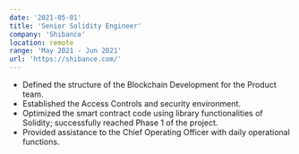 ```yaml
---
date: '2021-05-01'
title: 'Senior Solidity Engineer'
company: 'Shibance'
location: remote
range: 'May 2021 - Jun 2021'
url: 'https://shibance.com/'
---
```


- Defined the structure of the Blockchain Development for the Product team.
- Established the Access Controls and security environment.
- Optimized the smart contract code using library functionalities of Solidity; successfully reached Phase 1 of the project.
- Provided assistance to the Chief Operating Officer with daily operational functions.
